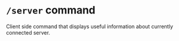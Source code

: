 # `/server` command

Client side command that displays useful information about currently connected server.